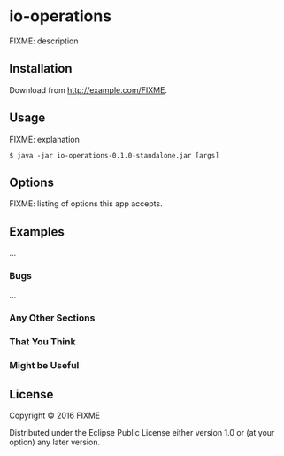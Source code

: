 # io-operations

FIXME: description

## Installation

Download from http://example.com/FIXME.

## Usage

FIXME: explanation

    $ java -jar io-operations-0.1.0-standalone.jar [args]

## Options

FIXME: listing of options this app accepts.

## Examples

...

### Bugs

...

### Any Other Sections
### That You Think
### Might be Useful

## License

Copyright © 2016 FIXME

Distributed under the Eclipse Public License either version 1.0 or (at
your option) any later version.
